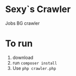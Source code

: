 # Sexy\`s Crawler
Jobs BG crawler
# To run
1) download
2) run `composer install`
3) Use `php crawler.php`
